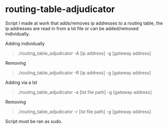 # routing-table-adjudicator
Script I made at work that adds/removes ip addresses to a routing table, the ip addresses are read in from a lst file or can be added/removed individually.

Adding individually
> ./routing_table_adjudicator -A [ip address] -g [gateway address]

Removing
> ./routing_table_adjudicator -R [ip address] -g [gateway address]

Adding via a lst
> ./routing_table_adjudicator -a [lst file path] -g [gateway address]

Removing
> ./routing_table_adjudicator -r [lst file path] -g [gateway address]

Script must be ran as sudo.
